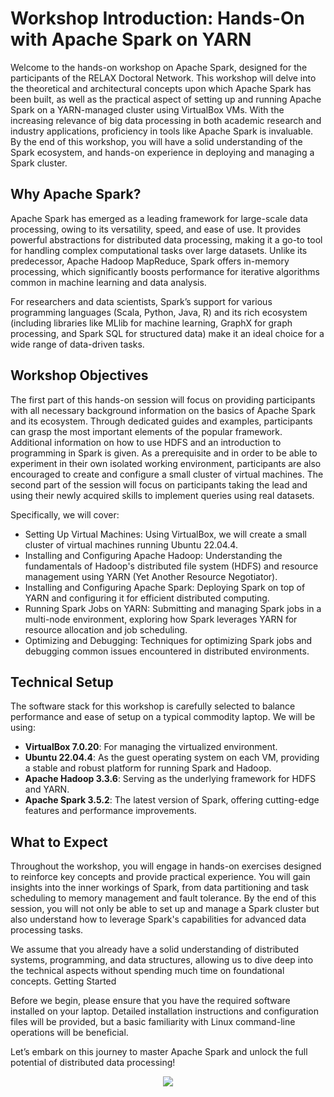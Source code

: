 # Workshop Introduction: Hands-On with Apache Spark on YARN

Welcome to the hands-on workshop on Apache Spark, designed for the participants of the RELAX Doctoral Network. This workshop will delve into the theoretical and architectural concepts upon which Apache Spark has been built, as well as the practical aspect of setting up and running Apache Spark on a YARN-managed cluster using VirtualBox VMs. With the increasing relevance of big data processing in both academic research and industry applications, proficiency in tools like Apache Spark is invaluable. By the end of this workshop, you will have a solid understanding of the Spark ecosystem, and hands-on experience in deploying and managing a Spark cluster.

## Why Apache Spark?

Apache Spark has emerged as a leading framework for large-scale data processing, owing to its versatility, speed, and ease of use. It provides powerful abstractions for distributed data processing, making it a go-to tool for handling complex computational tasks over large datasets. Unlike its predecessor, Apache Hadoop MapReduce, Spark offers in-memory processing, which significantly boosts performance for iterative algorithms common in machine learning and data analysis.

For researchers and data scientists, Spark’s support for various programming languages (Scala, Python, Java, R) and its rich ecosystem (including libraries like MLlib for machine learning, GraphX for graph processing, and Spark SQL for structured data) make it an ideal choice for a wide range of data-driven tasks.
## Workshop Objectives
The first part of this hands-on session will focus on providing participants with all necessary background information on the basics of Apache Spark and its ecosystem. Through dedicated guides and examples, participants can grasp the most important elements of the popular framework. Additional information on how to use HDFS and an introduction to programming in Spark is given. As a prerequisite and in order to be able to experiment in their own isolated working environment, participants are also encouraged to create and configure a small cluster of virtual machines. The second part of the session will focus on participants taking the lead and using their newly acquired skills to implement queries using real datasets.

Specifically, we will cover:

 -  Setting Up Virtual Machines: Using VirtualBox, we will create a small cluster of virtual machines running Ubuntu 22.04.4.
 -  Installing and Configuring Apache Hadoop: Understanding the fundamentals of Hadoop's distributed file system (HDFS) and resource management using YARN (Yet Another Resource Negotiator).
 -  Installing and Configuring Apache Spark: Deploying Spark on top of YARN and configuring it for efficient distributed computing.
 -  Running Spark Jobs on YARN: Submitting and managing Spark jobs in a multi-node environment, exploring how Spark leverages YARN for resource allocation and job scheduling.
 -  Optimizing and Debugging: Techniques for optimizing Spark jobs and debugging common issues encountered in distributed environments.



## Technical Setup

The software stack for this workshop is carefully selected to balance performance and ease of setup on a typical commodity laptop. We will be using:

  - **VirtualBox 7.0.20**: For managing the virtualized environment.
  - **Ubuntu 22.04.4**: As the guest operating system on each VM, providing a stable and robust platform for running Spark and Hadoop.
  - **Apache Hadoop 3.3.6**: Serving as the underlying framework for HDFS and YARN.
  - **Apache Spark 3.5.2**: The latest version of Spark, offering cutting-edge features and performance improvements.

## What to Expect


Throughout the workshop, you will engage in hands-on exercises designed to reinforce key concepts and provide practical experience. You will gain insights into the inner workings of Spark, from data partitioning and task scheduling to memory management and fault tolerance. By the end of this session, you will not only be able to set up and manage a Spark cluster but also understand how to leverage Spark's capabilities for advanced data processing tasks.

We assume that you already have a solid understanding of distributed systems, programming, and data structures, allowing us to dive deep into the technical aspects without spending much time on foundational concepts.
Getting Started

Before we begin, please ensure that you have the required software installed on your laptop. Detailed installation instructions and configuration files will be provided, but a basic familiarity with Linux command-line operations will be beneficial.

Let’s embark on this journey to master Apache Spark and unlock the full potential of distributed data processing!

<div align="center">
	<img src="https://blogs.qub.ac.uk/relax-dn/wp-content/uploads/sites/328/2023/03/cropped-logo-230x230.jpg">
</div>
